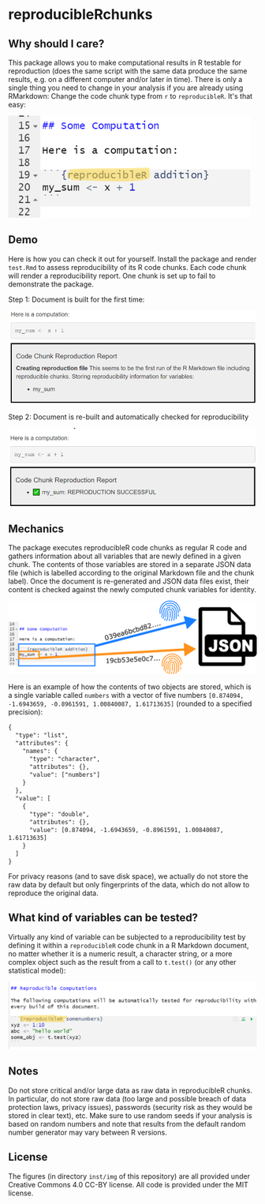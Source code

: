 # reproducibleRchunks

## Why should I care?

This package allows you to make computational results in R testable for reproduction (does the same script with the same data produce the same results, e.g. on a different computer and/or later in time). There is only a single thing you need to change in your analysis if you are already using RMarkdown: Change the code chunk type from `r` to `reproducibleR`. It's that easy:

![](inst/img/rstudio-screenshot-marker2.png)

## Demo

Here is how you can check it out for yourself. Install the package and render `test.Rmd` to assess reproducibility of its R code chunks. Each code chunk will render a reproducibility report. One chunk is set up to fail to demonstrate the package.

Step 1: Document is built for the first time:

![](inst/img/generation-step1.png)

Step 2: Document is re-built and automatically checked for reproducibility

![](inst/img/generation-step2.png)

## Mechanics

The package executes reproducibleR code chunks as regular R code and gathers information about all variables that are newly defined in a given chunk. The contents of those variables are stored in a separate JSON data file (which is labelled according to the original Markdown file and the chunk label). Once the document is re-generated and JSON data files exist, their content is checked against the newly computed chunk variables for identity.

![](inst/img/schema-json-fingerprints.png)

Here is an example of how the contents of two objects are stored, which is a single variable called `numbers` with a vector of five numbers `[0.874094, -1.6943659, -0.8961591, 1.00840087, 1.61713635]` (rounded to a specified precision):

```{json}
{
  "type": "list",
  "attributes": {
    "names": {
      "type": "character",
      "attributes": {},
      "value": ["numbers"]
    }
  },
  "value": [
    {
      "type": "double",
      "attributes": {},
      "value": [0.874094, -1.6943659, -0.8961591, 1.00840087, 1.61713635]
    }
  ]
}
```

For privacy reasons (and to save disk space), we actually do not store the raw data by default but only fingerprints of the data, which do not allow to reproduce the original data.

## What kind of variables can be tested?

Virtually any kind of variable can be subjected to a reproducibility test by defining it within a `reproducibleR` code chunk in a R Markdown document, no matter whether it is a numeric result, a character string, or a more complex object such as the result from a call to `t.test()` (or any other statistical model):

![](inst/img/rstudio-screenshot-marker.png)

## Notes

Do not store critical and/or large data as raw data in reproducibleR chunks. In particular, do not store raw data (too large and possible breach of data protection laws, privacy issues), passwords (security risk as they would be stored in clear text), etc.
Make sure to use random seeds if your analysis is based on random numbers and note that results from the default random number generator may vary between R versions.

## License

The figures (in directory `inst/img` of this repository) are all provided under Creative Commons 4.0 CC-BY license. All code is provided under the MIT license. 
